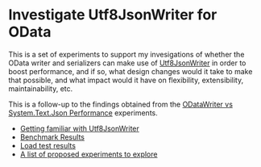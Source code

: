 # Investigate Utf8JsonWriter for OData

This is a set of experiments to support my invesigations of whether the OData writer and serializers can make use of [Utf8JsonWriter](https://docs.microsoft.com/en-us/dotnet/api/system.text.json.utf8jsonwriter) in order to boost performance, and if so, what design changes would it take to make that possible, and what impact would it have on flexibility, extensibility, maintainability, etc.

This is a follow-up to the findings obtained from the [ODataWriter vs System.Text.Json Performance](../ODataWriterVsSystemTextJson/) experiments.

- [Getting familiar with Utf8JsonWriter](./writers-overview.md)
- [Benchmark Results](./benchmarks-results.md)
- [Load test results](./loadtests-results.md)
- [A list of proposed experiments to explore](./experiment-proposals.md)